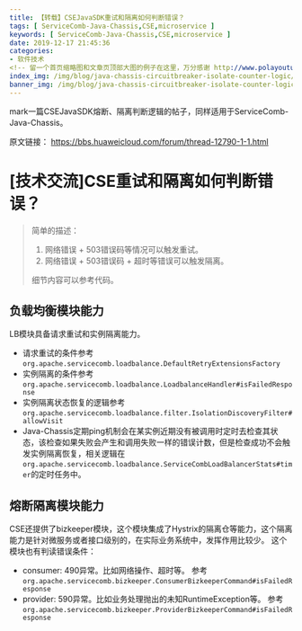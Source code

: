 ```yaml
---
title: 【转载】CSEJavaSDK重试和隔离如何判断错误？
tags: [ ServiceComb-Java-Chassis,CSE,microservice ]
keywords: [ ServiceComb-Java-Chassis,CSE,microservice ]
date: 2019-12-17 21:45:36
categories:
- 软件技术
<!-- 留一个首页缩略图和文章页顶部大图的例子在这里，万分感谢 http://www.polayoutu.com ~  : ) -->
index_img: /img/blog/java-chassis-circuitbreaker-isolate-counter-logic/banner.jpg
banner_img: /img/blog/java-chassis-circuitbreaker-isolate-counter-logic/banner.jpg
---
```

mark一篇CSEJavaSDK熔断、隔离判断逻辑的帖子，同样适用于ServiceComb-Java-Chassis。

原文链接： https://bbs.huaweicloud.com/forum/thread-12790-1-1.html
<!-- more -->

# [技术交流]CSE重试和隔离如何判断错误？

> 简单的描述：
> 
> 1. 网络错误 + 503错误码等情况可以触发重试。
> 2. 网络错误 + 503错误码 + 超时等错误可以触发隔离。
>
> 细节内容可以参考代码。

## 负载均衡模块能力

LB模块具备请求重试和实例隔离能力。

- 请求重试的条件参考`org.apache.servicecomb.loadbalance.DefaultRetryExtensionsFactory`
- 实例隔离的条件参考`org.apache.servicecomb.loadbalance.LoadbalanceHandler#isFailedResponse`
- 实例隔离状态恢复的逻辑参考`org.apache.servicecomb.loadbalance.filter.IsolationDiscoveryFilter#allowVisit`
- Java-Chassis定期ping机制会在某实例近期没有被调用时定时去检查其状态，该检查如果失败会产生和调用失败一样的错误计数，但是检查成功不会触发实例隔离恢复，相关逻辑在`org.apache.servicecomb.loadbalance.ServiceCombLoadBalancerStats#timer`的定时任务中。

## 熔断隔离模块能力

CSE还提供了bizkeeper模块，这个模块集成了Hystrix的隔离仓等能力，这个隔离能力是针对微服务或者接口级别的，在实际业务系统中，发挥作用比较少。 这个模块也有判读错误条件：

- consumer: 490异常。比如网络操作、超时等。 参考`org.apache.servicecomb.bizkeeper.ConsumerBizkeeperCommand#isFailedResponse`
- provider: 590异常。比如业务处理抛出的未知RuntimeException等。 参考`org.apache.servicecomb.bizkeeper.ProviderBizkeeperCommand#isFailedResponse`
